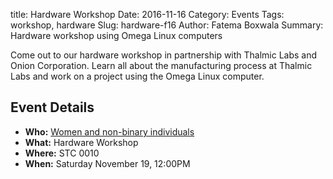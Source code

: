 title: Hardware Workshop
Date: 2016-11-16
Category: Events
Tags: workshop, hardware
Slug: hardware-f16
Author: Fatema Boxwala
Summary: Hardware workshop using Omega Linux computers

Come out to our hardware workshop in partnership with Thalmic Labs 
and Onion Corporation. Learn all about the manufacturing process
at Thalmic Labs and work on a project using the Omega Linux
computer.

## Event Details ##

+ **Who:** [Women and non-binary individuals]({filename}/pages/faq.md)
+ **What:** Hardware Workshop
+ **Where:** STC 0010
+ **When:** Saturday November 19, 12:00PM
